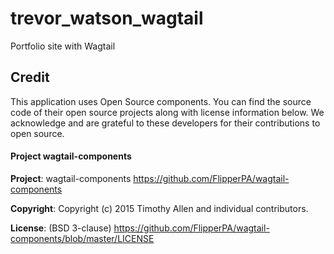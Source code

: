 # trevor_watson_wagtail
Portfolio site with Wagtail

## Credit

This application uses Open Source components. You can find the source code of their open source projects along with license information below. We acknowledge and are grateful to these developers for their contributions to open source.

#### Project wagtail-components

**Project**: wagtail-components https://github.com/FlipperPA/wagtail-components

**Copyright**: Copyright (c) 2015 Timothy Allen and individual contributors.

**License**: (BSD 3-clause) https://github.com/FlipperPA/wagtail-components/blob/master/LICENSE
